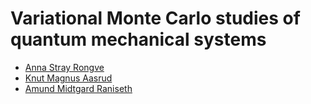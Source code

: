 # Variational Monte Carlo studies of quantum mechanical systems

- [Anna Stray Rongve](https://github.com/annasro)
- [Knut Magnus Aasrud](https://github.com/kmaasrud)
- [Amund Midtgard Raniseth](https://github.com/amundmr)
